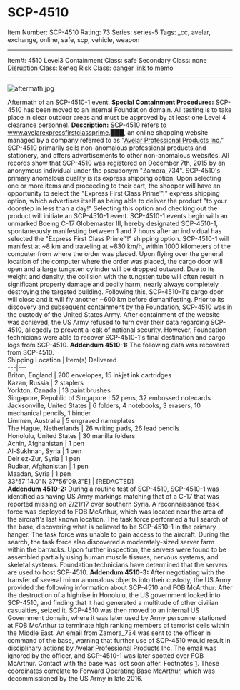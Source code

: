 # SCP-4510
Item Number: SCP-4510
Rating: 73
Series: series-5
Tags: _cc, avelar, exchange, online, safe, scp, vehicle, weapon

---

Item#: 4510
Level3
Containment Class:
safe
Secondary Class:
none
Disruption Class:
keneq
Risk Class:
danger
[link to memo](/classification-committee-memo)  

* * *
![aftermath.jpg](https://scp-wiki.wdfiles.com/local--files/scp-4510/aftermath.jpg)  

Aftermath of an SCP-4510-1 event.
**Special Containment Procedures:** SCP-4510 has been moved to an internal Foundation domain. All testing is to take place in clear outdoor areas and must be approved by at least one Level 4 clearance personnel.
**Description:** SCP-4510 refers to www.avelarexpressfirstclassprime.███, an online shopping website managed by a company referred to as "[Avelar Professional Products Inc.](http://www.scp-wiki.net/scp-3709)" SCP-4510 primarily sells non-anomalous professional products and stationery, and offers advertisements to other non-anomalous websites. All records show that SCP-4510 was registered on December 7th, 2015 by an anonymous individual under the pseudonym "Zamora_734".
SCP-4510's primary anomalous quality is its express shipping option. Upon selecting one or more items and proceeding to their cart, the shopper will have an opportunity to select the "Express First Class Prime™!" express shipping option, which advertises itself as being able to deliver the product "to your doorstep in less than a day!" Selecting this option and checking out the product will initiate an SCP-4510-1 event.
SCP-4510-1 events begin with an unmarked Boeing C-17 Globemaster III, hereby designated SCP-4510-1, spontaneously manifesting between 1 and 7 hours after an individual has selected the "Express First Class Prime™!" shipping option. SCP-4510-1 will manifest at ~8 km and traveling at ~830 km/h, within 1000 kilometers of the computer from where the order was placed. Upon flying over the general location of the computer where the order was placed, the cargo door will open and a large tungsten cylinder will be dropped outward. Due to its weight and density, the collision with the tungsten tube will often result in significant property damage and bodily harm, nearly always completely destroying the targeted building. Following this, SCP-4510-1's cargo door will close and it will fly another ~600 km before demanifesting.
Prior to its discovery and subsequent containment by the Foundation, SCP-4510 was in the custody of the United States Army. After containment of the website was achieved, the US Army refused to turn over their data regarding SCP-4510, allegedly to prevent a leak of national security. However, Foundation technicians were able to recover SCP-4510-1's final destination and cargo logs from SCP-4510.
**Addendum 4510-1:** The following data was recovered from SCP-4510.  
Shipping Location | Item(s) Delivered  
---|---  
Briton, England | 200 envelopes, 15 inkjet ink cartridges  
Kazan, Russia | 2 staplers  
Yorkton, Canada | 13 paint brushes  
Singapore, Republic of Singapore | 52 pens, 32 embossed notecards  
Jacksonville, United States | 6 folders, 4 notebooks, 3 erasers, 10 mechanical pencils, 1 binder  
Limmen, Australia | 5 engraved nameplates  
The Hague, Netherlands | 26 writing pads, 26 lead pencils  
Honolulu, United States | 30 manilla folders  
Achin, Afghanistan | 1 pen  
Al-Sukhnah, Syria | 1 pen  
Deir ez-Zur, Syria | 1 pen  
Rudbar, Afghanistan | 1 pen  
Maadan, Syria | 1 pen  
33°57'14.0"N 37°56'09.3"E[1](javascript:;) | [REDACTED]  
**Addendum 4510-2:** During a routine test of SCP-4510, SCP-4510-1 was identified as having US Army markings matching that of a C-17 that was reported missing on 2/21/17 over southern Syria. A reconnaissance task force was deployed to FOB McArthur, which was located near the area of the aircraft's last known location. The task force performed a full search of the base, discovering what is believed to be SCP-4510-1 in the primary hanger. The task force was unable to gain access to the aircraft.
During the search, the task force also discovered a moderately-sized server farm within the barracks. Upon further inspection, the servers were found to be assembled partially using human muscle tissues, nervous systems, and skeletal systems. Foundation technicians have determined that the servers are used to host SCP-4510.
**Addendum 4510-3:** After negotiating with the transfer of several minor anomalous objects into their custody, the US Army provided the following information about SCP-4510 and FOB McArthur:
After the destruction of a highrise in Honolulu, the US government looked into SCP-4510, and finding that it had generated a multitude of other civilian casualties, seized it. SCP-4510 was then moved to an internal US Government domain, where it was later used by Army personnel stationed at FOB McArthur to terminate high ranking members of terrorist cells within the Middle East. An email from Zamora_734 was sent to the officer in command of the base, warning that further use of SCP-4510 would result in disciplinary actions by Avelar Professional Products Inc.
The email was ignored by the officer, and SCP-4510-1 was later spotted over FOB McArthur. Contact with the base was lost soon after.
Footnotes
[1](javascript:;). These coordinates correlate to Forward Operating Base McArthur, which was decommissioned by the US Army in late 2016.